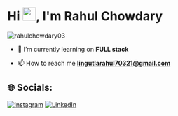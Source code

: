 <h1 align="left">Hi <img src="https://github.com/TheDudeThatCode/TheDudeThatCode/blob/master/Assets/Hi.gif" width="30">, I'm Rahul Chowdary</h1>
<p align="left"> <img src="https://komarev.com/ghpvc/?username=rahulchowdary03&label=Profile%20views&color=0e75b6&style=flat" alt="rahulchowdary03" /> </p>

- 🔭 I’m currently learning on **FULL stack**
  
- 📫 How to reach me **lingutlarahul70321@gmail.com**

 ## 🌐 Socials:
[![Instagram](https://img.shields.io/badge/Instagram-%23E4405F.svg?logo=Instagram&logoColor=white)](https://instagram.com/rahul__lrc) [![LinkedIn](https://img.shields.io/badge/LinkedIn-%230077B5.svg?logo=linkedin&logoColor=white)](https://linkedin.com/in/lingutla-rahul-1300461b4)

